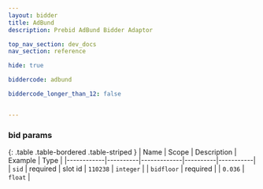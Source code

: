 ```yaml
---
layout: bidder
title: AdBund
description: Prebid AdBund Bidder Adaptor

top_nav_section: dev_docs
nav_section: reference

hide: true

biddercode: adbund

biddercode_longer_than_12: false


---
```


### bid params

{: .table .table-bordered .table-striped }
| Name       | Scope    | Description | Example  | Type      |
|------------|----------|-------------|----------|-----------|
| `sid`      | required | slot id     | `110238` | `integer` |
| `bidfloor` | required |             | `0.036`  | `float`   |
